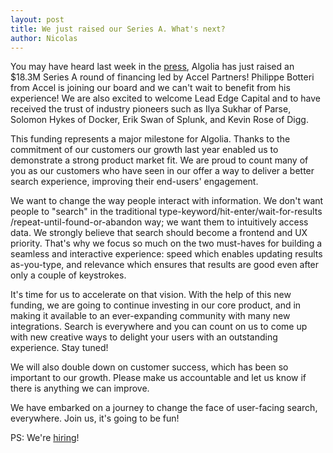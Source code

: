 ```yaml
---
layout: post
title: We just raised our Series A. What's next?
author: Nicolas
---
```


You may have heard last week in the [press](https://www.algolia.com/press),
Algolia has just raised an $18.3M Series A round of financing led by Accel
Partners! Philippe Botteri from Accel is joining our board and we can't wait
to benefit from his experience! We are also excited to welcome Lead Edge
Capital and to have received the trust of industry pioneers such as Ilya
Sukhar of Parse, Solomon Hykes of Docker, Erik Swan of Splunk, and Kevin Rose
of Digg.

This funding represents a major milestone for Algolia. Thanks to the
commitment of our customers our growth last year enabled us to demonstrate a
strong product market fit. We are proud to count many of you as our customers
who have seen in our offer a way to deliver a better search experience,
improving their end-users' engagement.

We want to change the way people interact with information. We don't want
people to "search" in the traditional type-keyword/hit-enter/wait-for-results
/repeat-until-found-or-abandon way; we want them to intuitively access data.
We strongly believe that search should become a frontend and UX priority.
That's why we focus so much on the two must-haves for building a seamless and
interactive experience: speed which enables updating results as-you-type, and
relevance which ensures that results are good even after only a couple of
keystrokes.

It's time for us to accelerate on that vision. With the help of this new
funding, we are going to continue investing in our core product, and in making
it available to an ever-expanding community with many new integrations. Search
is everywhere and you can count on us to come up with new creative ways to
delight your users with an outstanding experience. Stay tuned!

We will also double down on customer success, which has been so important to
our growth. Please make us accountable and let us know if there is anything we
can improve.

We have embarked on a journey to change the face of user-facing search,
everywhere. Join us, it's going to be fun!

PS: We're [hiring](https://www.algolia.com/jobs)!

